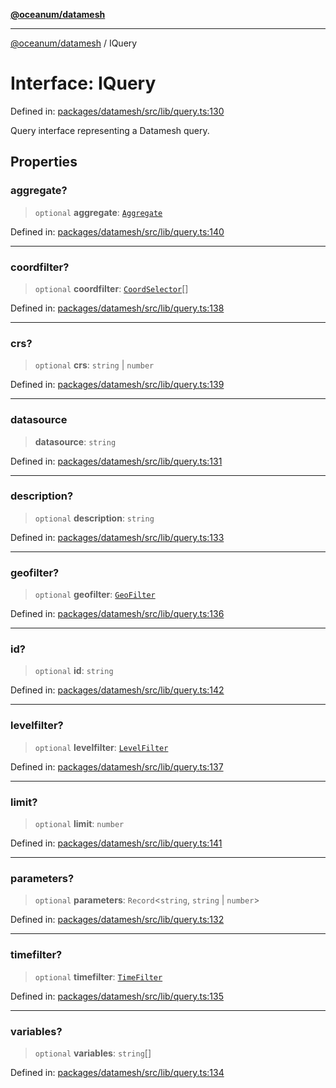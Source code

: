 [**@oceanum/datamesh**](../README.md)

***

[@oceanum/datamesh](../README.md) / IQuery

# Interface: IQuery

Defined in: [packages/datamesh/src/lib/query.ts:130](https://github.com/oceanum-io/oceanum-js/blob/de54745f7642df8f064f1c2211b399c4854806ac/packages/datamesh/src/lib/query.ts#L130)

Query interface representing a Datamesh query.

## Properties

### aggregate?

> `optional` **aggregate**: [`Aggregate`](../type-aliases/Aggregate.md)

Defined in: [packages/datamesh/src/lib/query.ts:140](https://github.com/oceanum-io/oceanum-js/blob/de54745f7642df8f064f1c2211b399c4854806ac/packages/datamesh/src/lib/query.ts#L140)

***

### coordfilter?

> `optional` **coordfilter**: [`CoordSelector`](../type-aliases/CoordSelector.md)[]

Defined in: [packages/datamesh/src/lib/query.ts:138](https://github.com/oceanum-io/oceanum-js/blob/de54745f7642df8f064f1c2211b399c4854806ac/packages/datamesh/src/lib/query.ts#L138)

***

### crs?

> `optional` **crs**: `string` \| `number`

Defined in: [packages/datamesh/src/lib/query.ts:139](https://github.com/oceanum-io/oceanum-js/blob/de54745f7642df8f064f1c2211b399c4854806ac/packages/datamesh/src/lib/query.ts#L139)

***

### datasource

> **datasource**: `string`

Defined in: [packages/datamesh/src/lib/query.ts:131](https://github.com/oceanum-io/oceanum-js/blob/de54745f7642df8f064f1c2211b399c4854806ac/packages/datamesh/src/lib/query.ts#L131)

***

### description?

> `optional` **description**: `string`

Defined in: [packages/datamesh/src/lib/query.ts:133](https://github.com/oceanum-io/oceanum-js/blob/de54745f7642df8f064f1c2211b399c4854806ac/packages/datamesh/src/lib/query.ts#L133)

***

### geofilter?

> `optional` **geofilter**: [`GeoFilter`](../type-aliases/GeoFilter.md)

Defined in: [packages/datamesh/src/lib/query.ts:136](https://github.com/oceanum-io/oceanum-js/blob/de54745f7642df8f064f1c2211b399c4854806ac/packages/datamesh/src/lib/query.ts#L136)

***

### id?

> `optional` **id**: `string`

Defined in: [packages/datamesh/src/lib/query.ts:142](https://github.com/oceanum-io/oceanum-js/blob/de54745f7642df8f064f1c2211b399c4854806ac/packages/datamesh/src/lib/query.ts#L142)

***

### levelfilter?

> `optional` **levelfilter**: [`LevelFilter`](../type-aliases/LevelFilter.md)

Defined in: [packages/datamesh/src/lib/query.ts:137](https://github.com/oceanum-io/oceanum-js/blob/de54745f7642df8f064f1c2211b399c4854806ac/packages/datamesh/src/lib/query.ts#L137)

***

### limit?

> `optional` **limit**: `number`

Defined in: [packages/datamesh/src/lib/query.ts:141](https://github.com/oceanum-io/oceanum-js/blob/de54745f7642df8f064f1c2211b399c4854806ac/packages/datamesh/src/lib/query.ts#L141)

***

### parameters?

> `optional` **parameters**: `Record`\<`string`, `string` \| `number`\>

Defined in: [packages/datamesh/src/lib/query.ts:132](https://github.com/oceanum-io/oceanum-js/blob/de54745f7642df8f064f1c2211b399c4854806ac/packages/datamesh/src/lib/query.ts#L132)

***

### timefilter?

> `optional` **timefilter**: [`TimeFilter`](../type-aliases/TimeFilter.md)

Defined in: [packages/datamesh/src/lib/query.ts:135](https://github.com/oceanum-io/oceanum-js/blob/de54745f7642df8f064f1c2211b399c4854806ac/packages/datamesh/src/lib/query.ts#L135)

***

### variables?

> `optional` **variables**: `string`[]

Defined in: [packages/datamesh/src/lib/query.ts:134](https://github.com/oceanum-io/oceanum-js/blob/de54745f7642df8f064f1c2211b399c4854806ac/packages/datamesh/src/lib/query.ts#L134)
